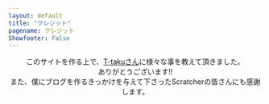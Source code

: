 ```yaml
---
layout: default
title: "クレジット"
pagename: クレジット
Showfooter: False
---
```

<center>
このサイトを作る上で、<a href="https://t-taku.github.io/">T-takuさん</a>に様々な事を教えて頂きました。<br>
ありがとうございます!!<br>
また、僕にブログを作るきっかけを与えて下さったScratcherの皆さんにも感謝します。
</center>